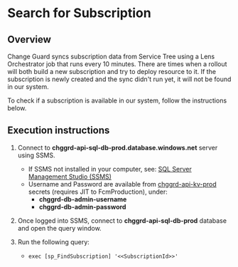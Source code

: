﻿# Search for Subscription

## Overview

Change Guard syncs subscription data from Service Tree using a Lens Orchestrator job that runs every 10 minutes.
There are times when a rollout will both build a new subscription and try to deploy resource to it.
If the subscription is newly created and the sync didn't run yet, it will not be found in our system.

To check if a subscription is available in our system, follow the instructions below.

## Execution instructions

1. Connect to **chggrd-api-sql-db-prod.database.windows.net** server using SSMS.
    - If SSMS not installed in your computer,
      see: [SQL Server Management Studio (SSMS)](https://learn.microsoft.com/en-us/sql/ssms/download-sql-server-management-studio-ssms)
    - Username and Password are available
      from [chggrd-api-kv-prod](https://ms.portal.azure.com/#@MSAzureCloud.onmicrosoft.com/resource/subscriptions/8830ba56-a476-4d01-b6ac-d3ee790383dc/resourceGroups/chggrd-api-prod-westus2/providers/Microsoft.Sql/servers/chggrd-api-sql-svr-prod)
      secrets (requires JIT to FcmProduction), under:
        - **chggrd-db-admin-username**
        - **chggrd-db-admin-password**

2. Once logged into SSMS, connect to **chggrd-api-sql-db-prod** database and open the query window.
3. Run the following query:
    - ``` exec [sp_FindSubscription] '<<SubscriptionId>>' ```